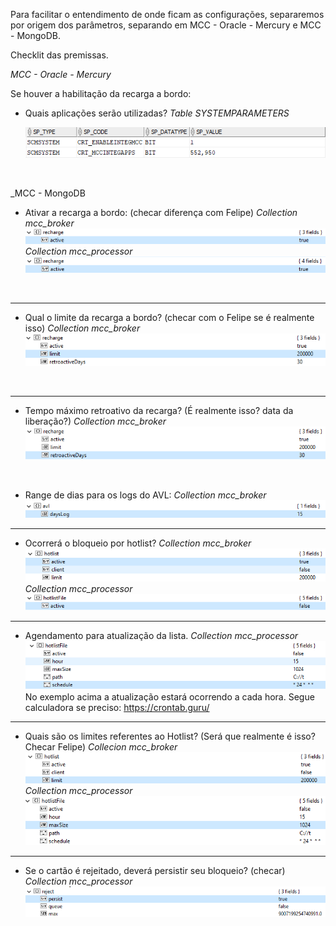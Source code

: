 Para facilitar o entendimento de onde ficam as configurações, separaremos por origem dos parâmetros, separando em MCC - Oracle - Mercury e MCC - MongoDB.

Checklit das premissas.

_MCC - Oracle - Mercury_

Se houver a habilitação da recarga a bordo:
- Quais aplicações serão utilizadas?
_Table SYSTEMPARAMETERS_
 
  ![image.png](/.attachments/image-a932af1e-69a4-4e2e-9d4d-88bb9009301c.png)



<br>

_MCC - MongoDB

- Ativar a recarga a bordo: (checar diferença com Felipe)
  _Collection mcc_broker_
![image.png](/.attachments/image-0297b5a2-e15a-4436-9d62-d8cb1bee8e1d.png)
  _Collection mcc_processor_
![image.png](/.attachments/image-6775be80-29e4-48a3-8d8e-d3d63b997242.png)
<br>

---
- Qual o limite da recarga a bordo? (checar com o Felipe se é realmente isso)
_Collection mcc_broker_
![image.png](/.attachments/image-0d272df1-e2fa-4d39-ac8a-ad5f91eed4f5.png)
<br>

---
- Tempo máximo retroativo da recarga? (É realmente isso? data da liberação?)
_Collection mcc_broker_
![image.png](/.attachments/image-67bffef2-5cf9-4ecb-aa7c-43b0d660bc3e.png)
<br>

- Range de dias para os logs do AVL:
_Collection mcc_broker_
![image.png](/.attachments/image-794768e3-ffb6-4ea0-a796-4358a37794cd.png)

---
- Ocorrerá o bloqueio por hotlist?
_Collection mcc_broker_
![image.png](/.attachments/image-e27a0bbe-20dd-4794-9417-dde75510d920.png)
_Collection mcc_processor_
![image.png](/.attachments/image-b7962e5b-0b32-4cc9-bb08-c3418c202fbe.png)

---

- Agendamento para atualização da lista.
_Collection mcc_processor_
![image.png](/.attachments/image-c6e63e22-02c2-4035-adec-a7b5ed0cb3ab.png)
No exemplo acima a atualização estará ocorrendo a cada hora. Segue calculadora se preciso: https://crontab.guru/

---

- Quais são os limites referentes ao Hotlist? (Será que realmente é isso? Checar Felipe)
_Collecion mcc_broker_
![image.png](/.attachments/image-95142e8b-53fd-4347-88fe-efcb6c16ccc2.png)
_Collection mcc_processor_
![image.png](/.attachments/image-f095ec2f-768f-4367-91f3-3d382b9aa7ca.png)

---


- Se o cartão é rejeitado, deverá persistir seu bloqueio? (checar)
_Collection mcc_processor_
![image.png](/.attachments/image-96bcd1e2-a795-450c-9595-2bf4b0aecf53.png)
